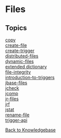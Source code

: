 # Files

<PageHeader />

## Topics

[copy](./copy/README.md)  
[create-file](./create-file/README.md)  
[create-trigger](./create-trigger/README.md)  
[distributed-files](./distributed-files/README.md)  
[dynamic-files](./dynamic-files/README.md)  
[extended dictionary](./extended-dictionary/README.md)  
[file-integrity](./file-integrity/README.md)  
[introduction-to-triggers](./introduction-to-triggers/README.md)  
[jbase-files](./jbase-files/README.md)  
[jcheck](./jcheck/README.md)  
[jcomp](./jcomp/README.md)  
[jr-files](./jr-files/README.md)  
[jrf](./jrf/README.md)  
[jstat](./jstat/README.md)  
[rename-file](./rename-file/README.md)  
[trigger-api](./trigger-api/README.md)  

[Back to Knowledgebase](./../README.md)

<PageFooter />
